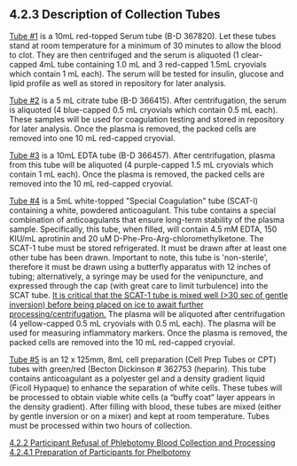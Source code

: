 ## 4.2.3 Description of Collection Tubes

<u>Tube #1</u> is a 10mL red-topped Serum tube (B-D 367820). Let these tubes stand at room temperature for a minimum of 30 minutes to allow the blood to clot. They are then centrifuged and the serum is aliquoted (1 clear-capped 4mL tube containing 1.0 mL and 3 red-capped 1.5mL cryovials which contain 1 mL each). The serum will be tested for insulin, glucose and lipid profile as well as stored in repository for later analysis. 

<u>Tube #2</u> is a 5 mL  citrate  tube (B-D  366415).  After centrifugation, the serum is aliquoted (4 blue-capped 0.5 mL cryovials which contain 0.5 mL each).   These samples will be used for coagulation testing and stored in repository for later analysis.  Once the plasma is removed, the packed cells are removed into one 10 mL red-capped cryovial. 

<u>Tube #3</u> is a 10mL EDTA tube (B-D 366457). After centrifugation, plasma from this tube will be aliquoted (4 purple-capped 1.5 mL cryovials which contain 1 mL each).  Once the plasma is removed, the packed cells are removed into the 10 mL red-capped cryovial. 

<u>Tube #4</u> is a 5mL white-topped "Special Coagulation" tube (SCAT-I) containing a white, powdered anticoagulant.  This tube contains a special combination of anticoagulants that ensure long-term stability of the plasma sample.  Specifically, this tube, when filled, will contain 4.5 mM EDTA, 150 KIU/mL aprotinin and 20 uM D-Phe-Pro-Arg-chloromethylketone.  The SCAT-1 tube must be stored refrigerated. It must be drawn after at least one other tube has been drawn. Important to note, this tube is 'non-sterile', therefore it must be drawn using a butterfly apparatus with 12 inches of tubing; alternatively, a syringe may be used for the venipuncture, and expressed through the cap (with great care to limit turbulence) into the SCAT tube. <u>It is critical that the SCAT-1 tube is mixed well (>30 sec of gentle inversion) before being placed on ice to await further processing/centrifugation.</u> The plasma will be aliquoted after centrifugation (4 yellow-capped 0.5 mL cryovials with 0.5 mL each).  The plasma will be used for measuring inflammatory markers.  Once the plasma is removed, the packed cells are removed into the 10 mL red-capped cryovial.

<u>Tube #5</u> is an 12 x 125mm, 8mL cell preparation (Cell Prep Tubes or CPT) tubes with green/red (Becton Dickinson # 362753 (heparin). This tube contains anticoagulant as a polyester gel and a density gradient liquid (Ficoll Hypaque) to enhance the separation of white cells. These tubes will be processed to obtain viable white cells (a “buffy coat” layer appears in the density gradient). After filling with blood, these tubes are mixed (either by gentle inversion or on a mixer) and kept at room temperature. Tubes must be processed within two hours of collection.


<div class="center">
<div class="btn-group">
  <a href=":pages_path:/manuals/blood-collection-processing/4-02-02-ppt-refusal.md" class="btn btn-default">
    <span class="glyphicon glyphicon-chevron-left"></span>
    4.2.2 Participant Refusal of Phlebotomy
  </a>

  <a href=":pages_path:/manuals/blood-collection-processing" class="btn btn-default">
    <span class="glyphicon glyphicon-chevron-up"></span>
    Blood Collection and Processing
  </a>

  <a href=":pages_path:/manuals/blood-collection-processing/4-02-04-01-preparation-of-pt.md" class="btn btn-success">
    4.2.4.1 Preparation of Participants for Phelbotomy
    <span class="glyphicon glyphicon-chevron-right"></span>
  </a>
</div>
</div>